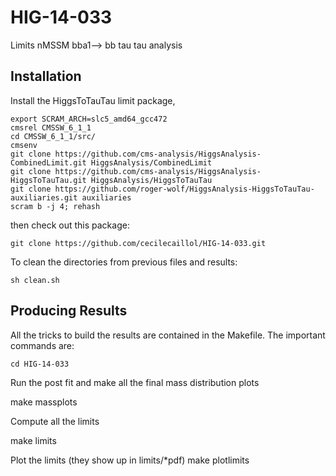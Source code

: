 HIG-14-033
==========

Limits nMSSM bba1--> bb tau tau analysis

Installation
------------

Install the HiggsToTauTau limit package,


```shell
export SCRAM_ARCH=slc5_amd64_gcc472
cmsrel CMSSW_6_1_1
cd CMSSW_6_1_1/src/
cmsenv
git clone https://github.com/cms-analysis/HiggsAnalysis-CombinedLimit.git HiggsAnalysis/CombinedLimit
git clone https://github.com/cms-analysis/HiggsAnalysis-HiggsToTauTau.git HiggsAnalysis/HiggsToTauTau
git clone https://github.com/roger-wolf/HiggsAnalysis-HiggsToTauTau-auxiliaries.git auxiliaries
scram b -j 4; rehash
```

then check out this package:

```shell
git clone https://github.com/cecilecaillol/HIG-14-033.git
```

To clean the directories from previous files and results:
```shell
sh clean.sh
```

Producing Results
-----------------

All the tricks to build the results are contained in the Makefile.  The
important commands are:

```shell
cd HIG-14-033
```

Run the post fit and make all the final mass distribution plots

make massplots

Compute all the limits

make limits

Plot the limits (they show up in limits/*pdf)
make plotlimits

